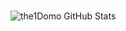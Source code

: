###
![the1Domo GitHub Stats](https://github-readme-stats.vercel.app/api?username=g91&show_icons=true&theme=radical)
